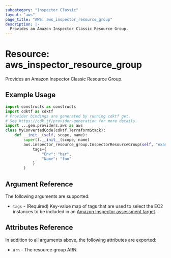 ```yaml
---
subcategory: "Inspector Classic"
layout: "aws"
page_title: "AWS: aws_inspector_resource_group"
description: |-
  Provides an Amazon Inspector Classic Resource Group.
---
```


# Resource: aws_inspector_resource_group

Provides an Amazon Inspector Classic Resource Group.

## Example Usage

```python
import constructs as constructs
import cdktf as cdktf
# Provider bindings are generated by running cdktf get.
# See https://cdk.tf/provider-generation for more details.
import ...gen.providers.aws as aws
class MyConvertedCode(cdktf.TerraformStack):
    def __init__(self, scope, name):
        super().__init__(scope, name)
        aws.inspector_resource_group.InspectorResourceGroup(self, "example",
            tags={
                "Env": "bar",
                "Name": "foo"
            }
        )
```

## Argument Reference

The following arguments are supported:

* `tags` - (Required) Key-value map of tags that are used to select the EC2 instances to be included in an [Amazon Inspector assessment target](/docs/providers/aws/r/inspector_assessment_target.html).

## Attributes Reference

In addition to all arguments above, the following attributes are exported:

* `arn` - The resource group ARN.

<!-- cache-key: cdktf-0.17.0-pre.15 input-de70c9cfe42e31f4badeb2f8d54425118317648b5da3ebd739d9dd8d3afa039b -->